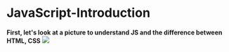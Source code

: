 # JavaScript-Introduction
**First, let's look at a picture to understand JS and the difference between HTML, CSS**
![]("C:\Users\user\Downloads\js.avif")
